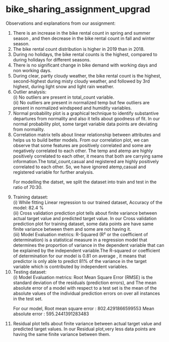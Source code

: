 # bike_sharing_assignment_upgrad

Observations and explanations from our assignment:
<ol>
<li>There is an increase in the bike rental count in spring and summer season , and then decrease in the bike rental count in fall and winter season.

<li>The bike rental count distribution is higher in 2019 than in 2018.

<li>During no holidays, the bike rental counts is the highest, compared to during holidays for different seasons.

<li>There is no significant change in bike demand with working days and non working days.

<li>During clear, partly cloudy weather, the bike rental count is the highest, second-highest during misty cloudy weather, and followed by 3rd highest, during light snow and light rain weather.

<li>Outlier analysis:<br>
(i) No outliers are present in total_count variable.<br>
(ii) No outliers are present in normalized temp but few outliers are present in normalized windspeed and humidity variables.

<li>Normal probability plot is a graphical technique to identify substantive departures from normality and also it tells about goodness of fit. In our normal probability plot, some target variable data points are deviating from normality.

<li>Correlation matrix tells about linear relationship between attributes and helps us to build better models. From our correlation plot, we can observe that some features are positively correlated and some are negatively correlated to each other. The temp and atemp are highly positively correlated to each other, it means that both are carrying same information.The total_count,casual and registered are highly positively correlated to each other. So, we have ignored atemp,casual and registered variable for further analysis.

For modelling the datset, we split the dataset into train and test in the ratio of 70:30.

<li>Training dataset:<br>
(i) While fitting Linear regression to our trained dataset, Accuracy of the model: 82.4 %<br>
(ii) Cross validation prediction plot tells about finite variance between actual target value and predicted target value. In our Cross validation prediction plot for training dataset, some data points are have same finite variance between them and some are not having it.<br>
(iii) Model Evaluation metrics: R-Squared (R² or the coefficient of determination) is a statistical measure in a regression model that determines the proportion of variance in the dependent variable that can be explained by the independent variable.The R-squared or coefficient of determination for our model is 0.81 on average , it means that predictor is only able to predict 81% of the variance in the target variable which is contributed by independent variables.

<li>Testing dataset:<br>
(i) Model Evaluation metrics: Root Mean Square Error (RMSE) is the standard deviation of the residuals (prediction errors), and The mean absolute error of a model with respect to a test set is the mean of the absolute values of the individual prediction errors on over all instances in the test set.

For our model, 
Root mean square error : 802.4291866599553
Mean absolute error : 595.2441391283483
  
<li>Residual plot tells about finite variance between actual target value and predicted target values. In our Residual plot,very less data points are having the same finite variance between them.
</ol>
